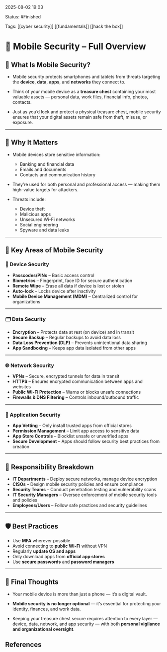 2025-08-02 19:03

Status: #Finished 

Tags: [[cyber security]] [[fundamentals]] [[hack the box]] 


# 📱 Mobile Security – Full Overview


## 📌 What Is Mobile Security?

- Mobile security protects smartphones and tablets from threats targeting the **device**, **data**, **apps**, and **networks** they connect to.

- Think of your mobile device as a **treasure chest** containing your most valuable assets — personal data, work files, financial info, photos, contacts.

- Just as you’d lock and protect a physical treasure chest, mobile security ensures that your digital assets remain safe from theft, misuse, or exposure.

---

## 🧠 Why It Matters

- Mobile devices store sensitive information:
  - Banking and financial data
  - Emails and documents
  - Contacts and communication history

- They’re used for both personal and professional access — making them high-value targets for attackers.

- Threats include:
  - Device theft
  - Malicious apps
  - Unsecured Wi-Fi networks
  - Social engineering
  - Spyware and data leaks

---

## 🔐 Key Areas of Mobile Security

### 📱 Device Security

- **Passcodes/PINs** – Basic access control  
- **Biometrics** – Fingerprint, face ID for secure authentication  
- **Remote Wipe** – Erase all data if device is lost or stolen  
- **Auto-lock** – Locks device after inactivity  
- **Mobile Device Management (MDM)** – Centralized control for organizations

---

### 🗂️ Data Security

- **Encryption** – Protects data at rest (on device) and in transit  
- **Secure Backup** – Regular backups to avoid data loss  
- **Data Loss Prevention (DLP)** – Prevents unintentional data sharing  
- **App Sandboxing** – Keeps app data isolated from other apps

---

### 🌐 Network Security

- **VPNs** – Secure, encrypted tunnels for data in transit  
- **HTTPS** – Ensures encrypted communication between apps and websites  
- **Public Wi-Fi Protection** – Warns or blocks unsafe connections  
- **Firewalls & DNS Filtering** – Controls inbound/outbound traffic

---

### 🧰 Application Security

- **App Vetting** – Only install trusted apps from official stores  
- **Permission Management** – Limit app access to sensitive data  
- **App Store Controls** – Blocklist unsafe or unverified apps  
- **Secure Development** – Apps should follow security best practices from creation

---

## 🧩 Responsibility Breakdown

- **IT Departments** – Deploy secure networks, manage device encryption  
- **CISOs** – Design mobile security policies and ensure compliance  
- **Security Teams** – Conduct penetration testing and vulnerability scans  
- **IT Security Managers** – Oversee enforcement of mobile security tools and policies  
- **Employees/Users** – Follow safe practices and security guidelines

---

## 🛡️ Best Practices

- Use **MFA** wherever possible  
- Avoid connecting to **public Wi-Fi** without VPN  
- Regularly **update OS and apps**  
- Only download apps from **official app stores**  
- Use **secure passwords** and **password managers**

---

## 🧠 Final Thoughts

- Your mobile device is more than just a phone — it’s a digital vault.

- **Mobile security is no longer optional** — it’s essential for protecting your identity, finances, and work data.

- Keeping your treasure chest secure requires attention to every layer — device, data, network, and app security — with both **personal vigilance and organizational oversight**.





## References



